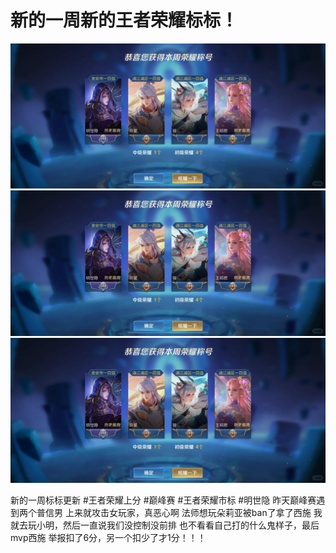 # 新的一周新的王者荣耀标标！

![](img/da1fa3a7-b6a8-4f05-8c44-ee3b789a9dc0.jpg)
![](img/bc2dbcd7-ced2-4a98-974d-7498421c8a04.jpg)
![](img/cc3284dc-f101-4f61-bf1a-329a2782ccf5.jpg)

新的一周标标更新
#王者荣耀上分 #巅峰赛 #王者荣耀市标 #明世隐
昨天巅峰赛遇到两个普信男
上来就攻击女玩家，真恶心啊
法师想玩朵莉亚被ban了拿了西施
我就去玩小明，然后一直说我们没控制没前排
也不看看自己打的什么鬼样子，最后mvp西施
举报扣了6分，另一个扣少了才1分！！！